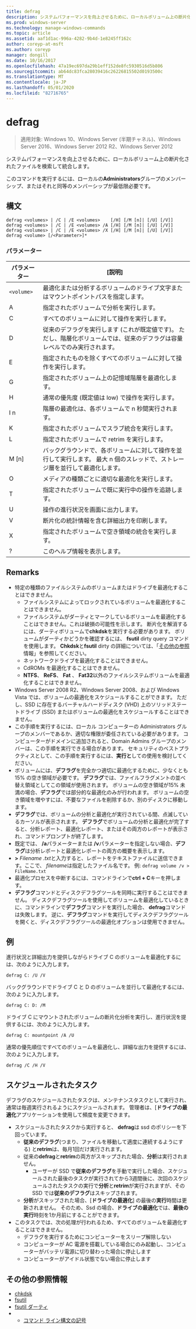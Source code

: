 ```yaml
---
title: defrag
description: システムパフォーマンスを向上させるために、ローカルボリューム上の断片化したファイルを特定して統合する、defrag のリファレンストピックです。
ms.prod: windows-server
ms.technology: manage-windows-commands
ms.topic: article
ms.assetid: aaf1d1ac-996a-4282-9b4d-1e8245ff162c
author: coreyp-at-msft
ms.author: coreyp
manager: dongill
ms.date: 10/16/2017
ms.openlocfilehash: 47a19ec697da29b1eff152de8fc5930516d5b806
ms.sourcegitcommit: ab64dc83fca28039416c26226815502d0193500c
ms.translationtype: MT
ms.contentlocale: ja-JP
ms.lasthandoff: 05/01/2020
ms.locfileid: "82716765"
---
```

# <a name="defrag"></a>defrag

> 適用対象: Windows 10、Windows Server (半期チャネル)、Windows Server 2016、Windows Server 2012 R2、Windows Server 2012

システムパフォーマンスを向上させるために、ローカルボリューム上の断片化されたファイルを検索して統合します。

このコマンドを実行するには、ローカルの**Administrators**グループのメンバーシップ、またはそれと同等のメンバーシップが最低限必要です。

## <a name="syntax"></a>構文
```
defrag <volumes> | /C | /E <volumes>    [/H] [/M [n]| [/U] [/V]]
defrag <volumes> | /C | /E <volumes> /A [/H] [/M [n]| [/U] [/V]]
defrag <volumes> | /C | /E <volumes> /X [/H] [/M [n]| [/U] [/V]]
defrag <volume> [/<Parameter>]*
```
### <a name="parameters"></a>パラメーター

|パラメーター|[説明]|
|-------|--------|
|`<volume>`|最適化または分析するボリュームのドライブ文字またはマウントポイントパスを指定します。|
|A|指定されたボリュームで分析を実行します。|
|C|すべてのボリュームに対して操作を実行します。|
|D|従来のデフラグを実行します (これが既定値です)。 ただし、階層化ボリュームでは、従来のデフラグは容量レベルでのみ実行されます。|
|E|指定されたものを除くすべてのボリュームに対して操作を実行します。|
|G|指定されたボリューム上の記憶域階層を最適化します。|
|H|通常の優先度 (既定値は low) で操作を実行します。|
|I n|階層の最適化は、各ボリュームで n 秒間実行されます。|
|K|指定されたボリュームでスラブ統合を実行します。|
|L|指定されたボリュームで retrim を実行します。|
|M [n]|バックグラウンドで、各ボリュームに対して操作を並行して実行します。 最大 n 個のスレッドで、ストレージ層を並行して最適化します。|
|O|メディアの種類ごとに適切な最適化を実行します。|
|T|指定されたボリュームで既に実行中の操作を追跡します。|
|U|操作の進行状況を画面に出力します。|
|V|断片化の統計情報を含む詳細出力を印刷します。|
|X|指定されたボリュームで空き領域の統合を実行します。|
|?|このヘルプ情報を表示します。|

## <a name="remarks"></a>Remarks
- 特定の種類のファイルシステムのボリュームまたはドライブを最適化することはできません。
  -   ファイルシステムによってロックされているボリュームを最適化することはできません。
  -   ファイルシステムがダーティとマークしているボリュームを最適化することはできません。これは破損の可能性を示します。 断片化を解消するには、ダーティボリュームで**chkdsk**を実行する必要があります。 ボリュームがダーティかどうかを確認するには、 **fsutil** dirty query コマンドを使用します。 **Chkdsk**と**fsutil** dirty の詳細については、「[その他の参照](defrag.md#BKMK_additionalRef)情報」を参照してください。
  -   ネットワークドライブを最適化することはできません。
  -   CdROMs を最適化することはできません。
  -   **NTFS**、 **ReFS**、 **Fat** 、 **Fat32**以外のファイルシステムボリュームを最適化することはできません。
- Windows Server 2008 R2、Windows Server 2008、および Windows Vista では、ボリュームの最適化をスケジュールすることができます。 ただし、SSD に存在するバーチャルハードディスク (VHD) 上のソリッドステートドライブ (SSD) またはボリュームの最適化をスケジュールすることはできません。
- この手順を実行するには、ローカル コンピューターの Administrators グループのメンバーであるか、適切な権限が委任されている必要があります。 コンピューターがドメインに追加されると、Domain Admins グループのメンバーは、この手順を実行できる場合があります。 セキュリティのベストプラクティスとして、この手順を実行するには、**実行と**しての使用を検討してください。
- ボリュームには、**デフラグ**を完全かつ適切に最適化するために、少なくとも15% の空き領域が必要です。 **デフラグ**では、ファイルフラグメントの並べ替え領域としてこの領域が使用されます。 ボリュームの空き領域が15% 未満の場合、**デフラグ**では部分的な最適化のみが行われます。 ボリュームの空き領域を増やすには、不要なファイルを削除するか、別のディスクに移動します。
- **デフラグ**では、ボリュームの分析と最適化が実行されている間、点滅しているカーソルが表示されます。 **デフラグ**でボリュームの分析と最適化が完了すると、分析レポート、最適化レポート、またはその両方のレポートが表示され、コマンドプロンプトが終了します。
- 既定では、 **/a**パラメーターまたは **/v**パラメーターを指定しない場合、**デフラグ**は分析レポートと最適化レポートの両方の概要を表示します。
- **>** <em>Filename .txt</em>と入力すると、レポートをテキストファイルに送信できます。ここで、 *filename*は指定したファイル名です。 例: `defrag volume /v > FileName.txt`
- 最適化プロセスを中断するには、コマンドラインで**ctrl + C**キーを押します。
- **デフラグ**コマンドとディスクデフラグツールを同時に実行することはできません。 ディスクデフラグツールを使用してボリュームを最適化しているときに、コマンドラインで**デフラグ**コマンドを実行した場合、 **defrag**コマンドは失敗します。 逆に、**デフラグ**コマンドを実行してディスクデフラグツールを開くと、ディスクデフラグツールの最適化オプションは使用できません。

## <a name="examples"></a>例
進行状況と詳細出力を提供しながらドライブ C のボリュームを最適化するには、次のように入力します。
```
defrag C: /U /V
```
バックグラウンドでドライブ C と D のボリュームを並行して最適化するには、次のように入力します。
```
defrag C: D: /M
```
ドライブ C にマウントされたボリュームの断片化分析を実行し、進行状況を提供するには、次のように入力します。
```
defrag C: mountpoint /A /U
```
通常の優先順位ですべてのボリュームを最適化し、詳細な出力を提供するには、次のように入力します。
```
defrag /C /H /V
```

## <a name="scheduled-task"></a><a name=BKMK_scheduledTask></a>スケジュールされたタスク
デフラグのスケジュールされたタスクは、メンテナンスタスクとして実行され、通常は毎週実行されるようにスケジュールされます。 管理者は、[**ドライブの最適化**アプリケーションを使用して頻度を変更できます。
- スケジュールされたタスクから実行すると、 **defrag**は ssd のポリシーを下回っています。
   - **従来のデフラグ**(つまり、ファイルを移動して適度に連続するようにする) と**retrim**は、毎月1回だけ実行されます。
   - 従来の**defrag**と**retrim**の両方がスキップされた場合、**分析**は実行されません。
      - ユーザーが SSD で**従来のデフラグ**を手動で実行した場合、スケジュールされた最後のタスクが実行されてから3週間後に、次回のスケジュールされたタスクの実行で**分析**と**retrim**が実行されますが、その SSD では**従来のデフラグ**はスキップされます。
   - **分析**がスキップされた場合、[**ドライブの最適化**] の最後の**実行**時間は更新されません。  そのため、Ssd の場合、**ドライブの最適化**では、**最後の実行**時刻を1か月前にすることができます。
- このタスクでは、次の処理が行われるため、すべてのボリュームを最適化することはできません。
   - デフラグを実行するためにコンピューターをスリープ解除しない
   - コンピューターが AC 電源を搭載している場合にのみ起動し、コンピューターがバッテリ電源に切り替わった場合に停止します
   - コンピューターがアイドル状態でない場合に停止します

## <a name="additional-references"></a><a name=BKMK_additionalRef></a>その他の参照情報
-   [chkdsk](chkdsk.md)
-   [fsutil](fsutil.md)
-   [fsutil ダーティ](fsutil-dirty.md)
-   - [コマンド ライン構文の記号](command-line-syntax-key.md)

